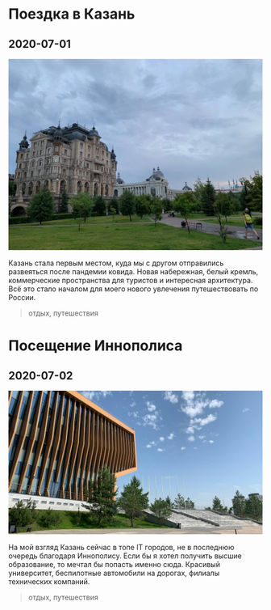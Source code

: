 # Поездка в Казань

## 2020-07-01

![picture](2020/kazan.jpg)

Казань стала первым местом, куда мы с другом отправились развеяться после пандемии ковида. Новая набережная, белый
кремль, коммерческие пространства для туристов и интересная архитектура. Всё это стало началом для моего нового
увлечения путешествовать по России.

> отдых, путешествия

# Посещение Иннополиса

## 2020-07-02

![picture](2020/innopolis.jpg)

На мой взгляд Казань сейчас в топе IT городов, не в последнюю очередь благодаря Иннополису. Если бы я хотел получить
высшие образование, то мечтал бы попасть именно сюда. Красивый университет, беспилотные автомобили на дорогах, филиалы
технических компаний.

> отдых, путешествия